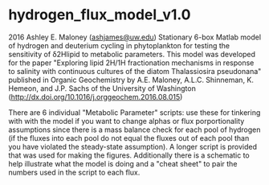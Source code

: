 # hydrogen_flux_model_v1.0
2016 Ashley E. Maloney (ashjames@uw.edu) 
Stationary 6-box Matlab model of hydrogen and deuterium cycling in phytoplankton for testing the sensitivity of δ2Hlipid to metabolic parameters. This model was developed for the paper "Exploring lipid 2H/1H fractionation mechanisms in response to salinity with continuous cultures of the diatom Thalassiosira pseudonana" published in Organic Geochemistry by A.E. Maloney, A.L.C. Shinneman, K. Hemeon, and J.P. Sachs of the University of Washington (http://dx.doi.org/10.1016/j.orggeochem.2016.08.015)

There are 6 individual "Metabolic Parameter" scripts: use these for tinkering with with the model if you want to change alphas or flux porportionality assumptions since there is a mass balance check for each pool of hydrogen (if the fluxes into each pool do not equal the fluxes out of each pool than you have violated the steady-state assumption). A longer script is provided that was used for making the figures. Additionally there is a schematic to help illustrate what the model is doing and a "cheat sheet" to pair the numbers used in the script to each flux.
